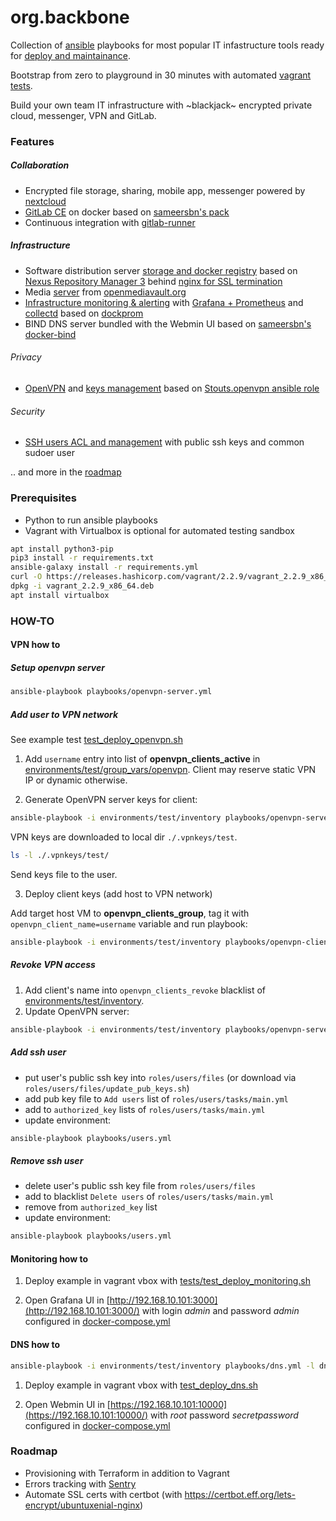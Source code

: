 # org.backbone

Collection of [ansible](https://www.ansible.com/) playbooks for most popular IT infastructure tools
ready for [deploy and maintainance](https://en.wikipedia.org/wiki/Infrastructure_as_code).

Bootstrap from zero to playground in 30 minutes with automated [vagrant tests](tests).

Build your own team IT infrastructure with ~blackjack~ encrypted private cloud, messenger, VPN and GitLab.


### Features

##### Collaboration

* Encrypted file storage, sharing, mobile app, messenger powered by [nextcloud](https://nextcloud.com/)
* [GitLab CE](tests/test_deploy_gitlab.sh) on docker based on [sameersbn's pack](https://github.com/sameersbn/docker-gitlab)
* Continuous integration with [gitlab-runner](roles/gitlab-runner/tasks/main.yml)

##### Infrastructure

* Software distribution server [storage and docker registry](roles/distribution_hub) based on [Nexus Repository Manager 3](https://github.com/sonatype/docker-nexus3)
behind [nginx for SSL termination](roles/nginx)
* Media [server](playbooks/openmediavault.yml) from [openmediavault.org](https://www.openmediavault.org)
* [Infrastructure monitoring & alerting](tests/test_deploy_monitoring.sh) with [Grafana + Prometheus](roles/monitoring_hub/files) and [collectd](roles/collectd_beacon) 
based on [dockprom](https://github.com/stefanprodan/dockprom)
* BIND DNS server bundled with the Webmin UI based on [sameersbn's docker-bind](https://github.com/sameersbn/docker-bind)

###### Privacy
* [OpenVPN](tests/test_deploy_openvpn.sh) and [keys management](environments/test/group_vars/openvpn) based on [Stouts.openvpn ansible role](https://github.com/Stouts/Stouts.openvpn/)

###### Security
* [SSH users ACL and management](tests/test_deploy_users.sh) with public ssh keys and common sudoer user

.. and more in the [roadmap](#roadmap)


### Prerequisites

* Python to run ansible playbooks
* Vagrant with Virtualbox is optional for automated testing sandbox
```bash
apt install python3-pip
pip3 install -r requirements.txt
ansible-galaxy install -r requirements.yml
curl -O https://releases.hashicorp.com/vagrant/2.2.9/vagrant_2.2.9_x86_64.deb
dpkg -i vagrant_2.2.9_x86_64.deb
apt install virtualbox
```

### HOW-TO

#### VPN how to 
##### Setup openvpn server  
```bash
ansible-playbook playbooks/openvpn-server.yml
```

##### Add user to VPN network

See example test [test_deploy_openvpn.sh](tests/test_deploy_openvpn.sh)

1. Add `username` entry into list of **openvpn_clients_active** in [environments/test/group_vars/openvpn](environments/test/group_vars/openvpn).
Client may reserve static VPN IP or dynamic otherwise.


2. Generate OpenVPN server keys for client:
```bash
ansible-playbook -i environments/test/inventory playbooks/openvpn-server.yml
```

VPN keys are downloaded to local dir `./.vpnkeys/test`.
```bash
ls -l ./.vpnkeys/test/
```
Send keys file to the user.


3. Deploy client keys (add host to VPN network)

Add target host VM to **openvpn_clients_group**, tag it with `openvpn_client_name=username` variable and run playbook:
```bash
ansible-playbook -i environments/test/inventory playbooks/openvpn-client.yml
```

##### Revoke VPN access
1. Add client's name into `openvpn_clients_revoke` blacklist of [environments/test/inventory](environments/test/inventory).
2. Update OpenVPN server:
```bash
ansible-playbook -i environments/test/inventory playbooks/openvpn-server.yml --limit openvpn-server
```


##### Add ssh user

* put user's public ssh key into `roles/users/files` (or download via `roles/users/files/update_pub_keys.sh`)
* add pub key file to `Add users` list of `roles/users/tasks/main.yml`
* add to `authorized_key` lists of `roles/users/tasks/main.yml`
* update environment:
```bash
ansible-playbook playbooks/users.yml
```

##### Remove ssh user

* delete user's public ssh key file from `roles/users/files`
* add to blacklist `Delete users` of `roles/users/tasks/main.yml`
* remove from `authorized_key` list
* update environment:
```bash
ansible-playbook playbooks/users.yml
```


#### Monitoring how to

1. Deploy example in vagrant vbox with [tests/test_deploy_monitoring.sh](tests/test_deploy_monitoring.sh)

2. Open Grafana UI in [http://192.168.10.101:3000](http://192.168.10.101:3000/) with login *admin* and password *admin* configured in [docker-compose.yml](roles/monitoring_hub/files/dockprom/docker-compose.yml)


#### DNS how to

```bash
ansible-playbook -i environments/test/inventory playbooks/dns.yml -l dns
```

1. Deploy example in vagrant vbox with [test_deploy_dns.sh](tests/test_deploy_dns.sh)

2. Open Webmin UI in [https://192.168.10.101:10000](https://192.168.10.101:10000/) with *root* password *secretpassword* configured in [docker-compose.yml](roles/dns/files/docker-compose.yml)


### Roadmap

* Provisioning with Terraform in addition to Vagrant
* Errors tracking with [Sentry](https://sentry.io/) 
* Automate SSL certs with certbot (with https://certbot.eff.org/lets-encrypt/ubuntuxenial-nginx)
